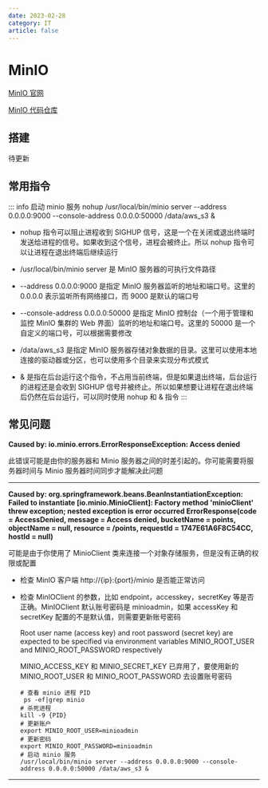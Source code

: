 ```yaml
---
date: 2023-02-28
category: IT
article: false
---
```


# MinIO

<!-- more -->

[MinIO 官网](https://min.io/)

[MinIO 代码仓库](https://github.com/minio/minio)

## 搭建

待更新

## 常用指令

::: info 启动 minio 服务
nohup /usr/local/bin/minio server --address 0.0.0.0:9000 --console-address 0.0.0.0:50000 /data/aws_s3 &

- nohup 指令可以阻止进程收到 SIGHUP 信号，这是一个在关闭或退出终端时发送给进程的信号。如果收到这个信号，进程会被终止。所以 nohup 指令可以让进程在退出终端后继续运行

- /usr/local/bin/minio server 是 MinIO 服务器的可执行文件路径

- --address 0.0.0.0:9000 是指定 MinIO 服务器监听的地址和端口号。这里的 0.0.0.0 表示监听所有网络接口，而 9000 是默认的端口号

- --console-address 0.0.0.0:50000 是指定 MinIO 控制台（一个用于管理和监控 MinIO 集群的 Web 界面）监听的地址和端口号。这里的 50000 是一个自定义的端口号，可以根据需要修改

- /data/aws_s3 是指定 MinIO 服务器存储对象数据的目录。这里可以使用本地连接的驱动器或分区，也可以使用多个目录来实现分布式模式

- & 是指在后台运行这个指令，不占用当前终端，但是如果退出终端，后台运行的进程还是会收到 SIGHUP 信号并被终止。所以如果想要让进程在退出终端后仍然在后台运行，可以同时使用 nohup 和 & 指令
:::

## 常见问题

**Caused by: io.minio.errors.ErrorResponseException: Access denied**

此错误可能是由你的服务器和 Minio 服务器之间的时差引起的。你可能需要将服务器时间与 Minio 服务器时间同步才能解决此问题

---

**Caused by: org.springframework.beans.BeanInstantiationException: Failed to instantiate [io.minio.MinioClient]: Factory method 'minioClient' threw exception; nested exception is error occurred
ErrorResponse(code = AccessDenied, message = Access denied, bucketName = points, objectName = null, resource = /points, requestId = 1747E61A6F8C54CC, hostId = null)**

可能是由于你使用了 MinioClient 类来连接一个对象存储服务，但是没有正确的权限或配置

- 检查 MinIO 客户端 http://{ip}:{port}/minio 是否能正常访问
- 检查 MinIOClient 的参数，比如 endpoint，accesskey，secretKey 等是否正确。MinIOClient 默认账号密码是 minioadmin，如果 accessKey 和 secretKey 配置的不是默认值，则需要更新账号密码
  
  Root user name (access key) and root password (secret key) are expected to be specified via environment variables MINIO_ROOT_USER and MINIO_ROOT_PASSWORD respectively
  
  MINIO_ACCESS_KEY 和 MINIO_SECRET_KEY 已弃用了，要使用新的 MINIO_ROOT_USER 和 MINIO_ROOT_PASSWORD 去设置账号密码
  ```shell
  # 查看 minio 进程 PID
   ps -ef|grep minio
  # 杀死进程
  kill -9 {PID}
  # 更新账户
  export MINIO_ROOT_USER=minioadmin
  # 更新密码
  export MINIO_ROOT_PASSWORD=minioadmin
  # 启动 minio 服务
  /usr/local/bin/minio server --address 0.0.0.0:9000 --console-address 0.0.0.0:50000 /data/aws_s3 &
  ```
---